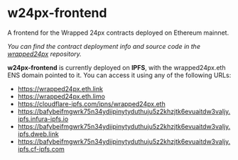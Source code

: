 # w24px-frontend
A frontend for the Wrapped 24px contracts deployed on Ethereum mainnet.

*You can find the contract deployment info and source code in the [wrapped24px](https://github.com/yoyyyyo/wrapped24px) repository.*

**w24px-frontend** is currently deployed on **IPFS**, with the wrapped24px.eth ENS domain pointed to it. You can access it using any of the following URLs:
- <https://wrapped24px.eth.link>
- <https://wrapped24px.eth.limo>
- <https://cloudflare-ipfs.com/ipns/wrapped24px.eth>
- <https://bafybeifmgwrk75n34ydiipinytyduthuju5z2khzjtk6evuaitdw3valjy.ipfs.infura-ipfs.io>
- <https://bafybeifmgwrk75n34ydiipinytyduthuju5z2khzjtk6evuaitdw3valjy.ipfs.dweb.link>
- <https://bafybeifmgwrk75n34ydiipinytyduthuju5z2khzjtk6evuaitdw3valjy.ipfs.cf-ipfs.com>
